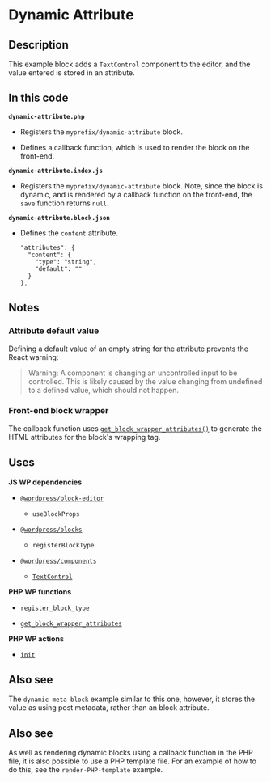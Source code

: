 # Dynamic Attribute

## Description

This example block adds a `TextControl` component to the editor, and the value entered is stored in an attribute.

## In this code

**`dynamic-attribute.php`**

- Registers the `myprefix/dynamic-attribute` block.

- Defines a callback function, which is used to render the block on the front-end.

**`dynamic-attribute.index.js`**

- Registers the `myprefix/dynamic-attribute` block. Note, since the block is dynamic, and is rendered by a callback function on the front-end, the `save` function returns `null`.

**`dynamic-attribute.block.json`**

- Defines the `content` attribute.

      "attributes": {
        "content": {
          "type": "string",
          "default": ""
        }
      },

## Notes

### Attribute default value

Defining a default value of an empty string for the attribute prevents the React warning:

> Warning: A component is changing an uncontrolled input to be controlled. This is likely caused by the value changing from undefined to a defined value, which should not happen.

### Front-end block wrapper

The callback function uses [`get_block_wrapper_attributes()`](https://developer.wordpress.org/reference/functions/get_block_wrapper_attributes/) to generate the HTML attributes for the block's wrapping tag.

## Uses

**JS WP dependencies**

- [`@wordpress/block-editor`](https://developer.wordpress.org/block-editor/reference-guides/packages/packages-block-editor/)

  - `useBlockProps`

- [`@wordpress/blocks`](https://developer.wordpress.org/block-editor/reference-guides/packages/packages-blocks/)

  - `registerBlockType`

- [`@wordpress/components`](https://developer.wordpress.org/block-editor/reference-guides/components/)

  - [`TextControl`](https://developer.wordpress.org/block-editor/reference-guides/components/text-control/)

**PHP WP functions**

- [`register_block_type`](https://developer.wordpress.org/reference/functions/register_block_type/)

- [`get_block_wrapper_attributes`](https://developer.wordpress.org/reference/functions/get_block_wrapper_attributes/)

**PHP WP actions**

- [`init`](https://developer.wordpress.org/reference/hooks/init/)

## Also see

The `dynamic-meta-block` example similar to this one, however, it stores the value as using post metadata, rather than an block attribute.

## Also see

As well as rendering dynamic blocks using a callback function in the PHP file, it is also possible to use a PHP template file. For an example of how to do this, see the `render-PHP-template` example.
